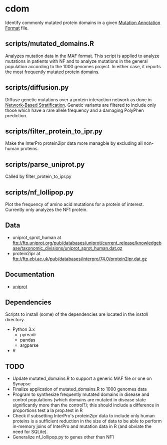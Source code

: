 # cdom
Identify commonly mutated protein domains in a given [Mutation Annotation Format](https://docs.gdc.cancer.gov/Data/File_Formats/MAF_Format/) file.

## scripts/mutated\_domains.R
Analyzes mutation data in the MAF format.
This script is applied to analyze mutations in patients with NF and to analyze mutations in the general population according to the 1000 genomes project.
In either case, it reports the most frequently mutated protein domains.

## scripts/diffusion.py
Diffuse genetic mutations over a protein interaction network as done in [Network-Based Stratification](https://doi.org/10.1038/nmeth.2651).
Genetic variants are filtered to include only those which have a rare allele frequency and a damaging PolyPhen prediction.

## scripts/filter_protein_to_ipr.py
Make the InterPro protein2ipr data more managble by excluding all non-human proteins.

## scripts/parse_uniprot.py
Called by filter_protein_to_ipr.py

## scripts/nf_lollipop.py
Plot the frequency of amino acid mutations for a protein of interest.
Currently only analyzes the NF1 protein.

## Data
- uniprot\_sprot\_human at ftp://ftp.uniprot.org/pub/databases/uniprot/current_release/knowledgebase/taxonomic_divisions/uniprot_sprot_human.dat.gz
- protein2ipr at ftp://ftp.ebi.ac.uk/pub/databases/interpro/74.0/protein2ipr.dat.gz

## Documentation
- [uniprot](https://web.expasy.org/docs/userman.html)

## Dependencies
Scripts to install (some) of the dependencies are located in the *install* directory.

- Python 3.x
  - pyreadr
  - pandas
  - argparse
- R

## TODO
- Update mutated_domains.R to support a generic MAF file or one on Synapse
- Finalize application of mutated_domains.R to 1000 genomes data
- Program to synthesize frequently mutated domains in disease and control populations (which domains are mutated in disease state significantly more than the control?); this should include a difference in proportions test a la prop.test in R
- Check if subsetting InterPro's protein2ipr data to include only human proteins is a sufficient reduction in the size of data to be able to perform in-memory joins of InterPro and mutation data in R (and obviate the need for SQLite).
- Generalize nf_lollipop.py to genes other than NF1
